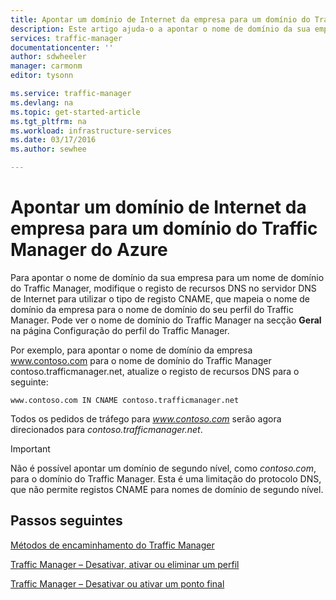 ```yaml
---
title: Apontar um domínio de Internet da empresa para um domínio do Traffic Manager | Microsoft Docs
description: Este artigo ajuda-o a apontar o nome de domínio da sua empresa para um nome de domínio do Traffic Manager.
services: traffic-manager
documentationcenter: ''
author: sdwheeler
manager: carmonm
editor: tysonn

ms.service: traffic-manager
ms.devlang: na
ms.topic: get-started-article
ms.tgt_pltfrm: na
ms.workload: infrastructure-services
ms.date: 03/17/2016
ms.author: sewhee

---
```

# Apontar um domínio de Internet da empresa para um domínio do Traffic Manager do Azure
Para apontar o nome de domínio da sua empresa para um nome de domínio do Traffic Manager, modifique o registo de recursos DNS no servidor DNS de Internet para utilizar o tipo de registo CNAME, que mapeia o nome de domínio da empresa para o nome de domínio do seu perfil do Traffic Manager. Pode ver o nome de domínio do Traffic Manager na secção **Geral** na página Configuração do perfil do Traffic Manager.

Por exemplo, para apontar o nome de domínio da empresa www.contoso.com para o nome de domínio do Traffic Manager contoso.trafficmanager.net, atualize o registo de recursos DNS para o seguinte:

    www.contoso.com IN CNAME contoso.trafficmanager.net

Todos os pedidos de tráfego para *www.contoso.com* serão agora direcionados para *contoso.trafficmanager.net*.

> [!IMPORTANT]
> Não é possível apontar um domínio de segundo nível, como *contoso.com*, para o domínio do Traffic Manager. Esta é uma limitação do protocolo DNS, que não permite registos CNAME para nomes de domínio de segundo nível.
> 
> 

## Passos seguintes
[Métodos de encaminhamento do Traffic Manager](traffic-manager-routing-methods.md)

[Traffic Manager – Desativar, ativar ou eliminar um perfil](disable-enable-or-delete-a-profile.md)

[Traffic Manager – Desativar ou ativar um ponto final](disable-or-enable-an-endpoint.md)

<!--HONumber=Sep16_HO3-->



